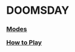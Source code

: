 <html>
  <head>
    <title>DoomsDay</title>
  </head>
  <body>
    <h1>DOOMSDAY</h1>
    <h3>
      <p>
        <a href="Modes.md">Modes</a>
      </p>
      <p>
        <a href="Intro.md">How to Play</a>
      </p>
    </h3>
  </body>
</html>
